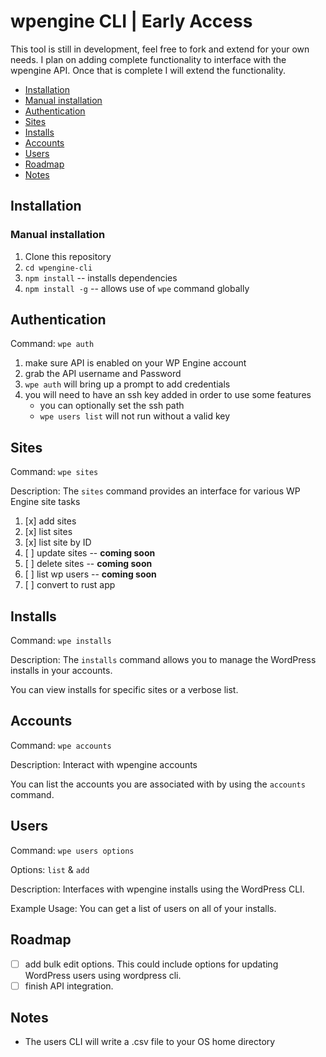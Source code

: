 # wpengine CLI | Early Access

This tool is still in development, feel free to fork and extend for your own needs. I plan on adding complete functionality to interface with the wpengine API. Once that is complete I will extend the functionality.

- [Installation](#installation)
- [Manual installation](#manual-installation)
- [Authentication](#authentication)
- [Sites](#sites)
- [Installs](#installs)
- [Accounts](#accounts)
- [Users](#users)
- [Roadmap](#roadmap)
- [Notes](#notes)


## Installation

### Manual installation

1. Clone this repository
2. `cd wpengine-cli`
3. `npm install` -- installs dependencies
4. `npm install -g` -- allows use of `wpe` command globally

## Authentication

Command: `wpe auth`

1. make sure API is enabled on your WP Engine account
2. grab the API username and Password
3. ```wpe auth``` will bring up a prompt to add credentials
4. you will need to have an ssh key added in order to use some features
   - you can optionally set the ssh path
   - `wpe users list` will not run without a valid key

## Sites

Command: `wpe sites`

Description: The ```sites``` command provides an interface for various WP Engine site tasks

1. [x] add sites
2. [x] list sites
3. [x] list site by ID
4. [ ] update sites -- **coming soon**
5. [ ] delete sites -- **coming soon**
6. [ ] list wp users -- **coming soon**
7. [ ] convert to rust app

## Installs

Command: `wpe installs`

Description: The ```installs``` command allows you to manage the WordPress installs in your accounts.

You can view installs for specific sites or a verbose list.

## Accounts

Command: `wpe accounts`

Description: Interact with wpengine accounts

You can list the accounts you are associated with by using the ```accounts``` command.

## Users

Command: `wpe users options`

Options: `list` & `add`

Description: Interfaces with wpengine installs using the WordPress CLI.

Example Usage: You can get a list of users on all of your installs.

## Roadmap

- [ ] add bulk edit options. This could include options for updating WordPress users using wordpress cli.
- [ ] finish API integration.

## Notes

- The users CLI will write a .csv file to your OS home directory
